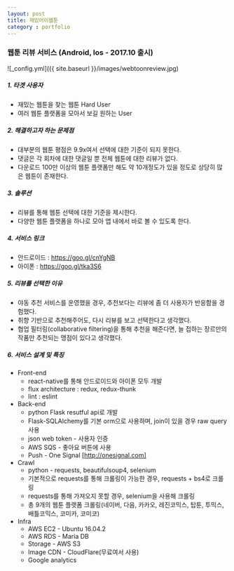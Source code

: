 ```yaml
---
layout: post
title: 재밌어이웹툰
category : portfolio
---
```


### 웹툰 리뷰 서비스 (Android, Ios - 2017.10 출시)

![_config.yml]({{ site.baseurl }}/images/webtoonreview.jpg)

##### 1. 타겟 사용자
- 재밌는 웹툰을 찾는 웹툰 Hard User
- 여러 웹툰 플랫폼을 모아서 보길 원하는 User

##### 2. 해결하고자 하는 문제점
- 대부분의 웹툰 평점은 9.9x여서 선택에 대한 기준이 되지 못한다.
- 댓글은 각 회차에 대한 댓글일 뿐 전체 웹툰에 대한 리뷰가 없다.
- 다운로드 100만 이상의 웹툰 플랫폼만 해도 약 10개정도가 있을 정도로 상당히 많은 웹툰이 존재한다.

##### 3. 솔루션
- 리뷰를 통해 웹툰 선택에 대한 기준을 제시한다.
- 다양한 웹툰 플랫폼을 하나로 모아 앱 내에서 바로 볼 수 있도록 한다.

##### 4. 서비스 링크
- 안드로이드 : https://goo.gl/cnYgNB
- 아이폰 : https://goo.gl/tka3S6


##### 5. 리뷰를 선택한 이유
- 야동 추천 서비스를 운영했을 경우, 추천보다는 리뷰에 좀 더 사용자가 반응함을 경험했다.
- 취향 기반으로 추천해주어도, 다시 리뷰를 보고 선택한다고 생각했다.
- 협업 필터링(collaborative filtering)을 통해 추천을 해준다면, 늘 접하는 장르만의 작품만 추천되는 맹점이 있다고 생각했다.


##### 6. 서비스 설계 및 특징
  - Front-end
    - react-native를 통해 안드로이드와 아이폰 모두 개발
    - flux architecture : redux, redux-thunk
    - lint : eslint
  - Back-end
    - python Flask resutful api로 개발
    - Flask-SQLAlchemy를 기본 orm으로 사용하며, join이 있을 경우 raw query 사용
    - json web token - 사용자 인증
    - AWS SQS - 좋아요 버튼에 사용
    - Push - One Signal [http://onesignal.com]
  - Crawl
    - python - requests, beautifulsoup4, selenium
    - 기본적으로 requests를 통해 크롤링이 가능한 경우, requests + bs4로 크롤링
    - requests를 통해 가져오지 못할 경우, selenium을 사용해 크롤링
    - 총 9개의 웹툰 플랫폼 크롤링(네이버, 다음, 카카오, 레진코믹스, 탑툰, 투믹스, 배틀코믹스, 코미카, 코미코)
  - Infra
    - AWS EC2 - Ubuntu 16.04.2
    - AWS RDS - Maria DB
    - Storage - AWS S3
    - Image CDN - CloudFlare(무료여서 사용)
    - Google analytics
